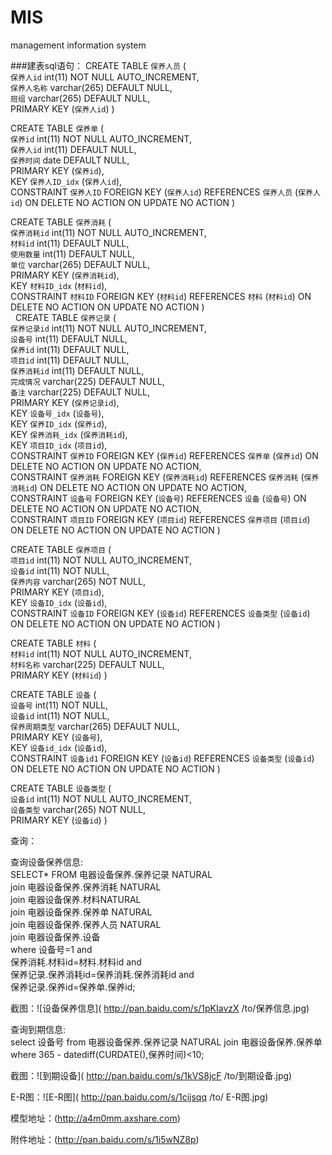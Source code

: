 # MIS
management information system</br>

###建表sql语句：
CREATE TABLE `保养人员` (<br/>
`保养人id` int(11) NOT NULL AUTO_INCREMENT,<br/>
`保养人名称` varchar(265) DEFAULT NULL,<br/>
`班组` varchar(265) DEFAULT NULL,<br/>
PRIMARY KEY (`保养人id`)
)<br/> 

CREATE TABLE `保养单` (<br/>
`保养id` int(11) NOT NULL AUTO_INCREMENT,<br/>
`保养人id` int(11) DEFAULT NULL,<br/>
`保养时间` date DEFAULT NULL,<br/>
PRIMARY KEY (`保养id`),<br/>
KEY `保养人ID_idx` (`保养人id`),<br/>
CONSTRAINT `保养人ID` FOREIGN KEY (`保养人id`) REFERENCES `保养人员` (`保养人id`) ON DELETE NO ACTION ON UPDATE NO ACTION
) <br/>

CREATE TABLE `保养消耗` (<br/>
`保养消耗id` int(11) NOT NULL AUTO_INCREMENT,<br/>
`材料id` int(11) DEFAULT NULL,<br/>
`使用数量` int(11) DEFAULT NULL,<br/>
`单位` varchar(265) DEFAULT NULL,<br/>
PRIMARY KEY (`保养消耗id`),<br/>
KEY `材料ID_idx` (`材料id`),<br/>
CONSTRAINT `材料ID` FOREIGN KEY (`材料id`) REFERENCES `材料` (`材料id`) ON DELETE NO ACTION ON UPDATE NO ACTION
) <br/>
 
CREATE TABLE `保养记录` (<br/>
`保养记录id` int(11) NOT NULL AUTO_INCREMENT,<br/>
`设备号` int(11) DEFAULT NULL,<br/>
`保养id` int(11) DEFAULT NULL,<br/>
`项目id` int(11) DEFAULT NULL,<br/>
`保养消耗id` int(11) DEFAULT NULL,<br/>
`完成情况` varchar(225) DEFAULT NULL,<br/>
`备注` varchar(225) DEFAULT NULL,<br/>
PRIMARY KEY (`保养记录id`),<br/>
KEY `设备号_idx` (`设备号`),<br/>
KEY `保养ID_idx` (`保养id`),<br/>
KEY `保养消耗_idx` (`保养消耗id`),<br/>
KEY `项目ID_idx` (`项目id`),<br/>
CONSTRAINT `保养ID` FOREIGN KEY (`保养id`) REFERENCES `保养单` (`保养id`) ON DELETE NO ACTION ON UPDATE NO ACTION,<br/>
CONSTRAINT `保养消耗` FOREIGN KEY (`保养消耗id`) REFERENCES `保养消耗` (`保养消耗id`) ON DELETE NO ACTION ON UPDATE NO ACTION,<br/>
CONSTRAINT `设备号` FOREIGN KEY (`设备号`) REFERENCES `设备` (`设备号`) ON DELETE NO ACTION ON UPDATE NO ACTION,<br/>
CONSTRAINT `项目ID` FOREIGN KEY (`项目id`) REFERENCES `保养项目` (`项目id`) ON DELETE NO ACTION ON UPDATE NO ACTION
) <br/>

CREATE TABLE `保养项目` (<br/>
`项目id` int(11) NOT NULL AUTO_INCREMENT,<br/>
`设备id` int(11) NOT NULL,<br/>
`保养内容` varchar(265) NOT NULL,<br/>
PRIMARY KEY (`项目id`),<br/>
KEY `设备ID_idx` (`设备id`),<br/>
CONSTRAINT `设备ID` FOREIGN KEY (`设备id`) REFERENCES `设备类型` (`设备id`) ON DELETE NO ACTION ON UPDATE NO ACTION
)<br/>

CREATE TABLE `材料` (<br/>
`材料id` int(11) NOT NULL AUTO_INCREMENT,<br/>
`材料名称` varchar(225) DEFAULT NULL,<br/>
PRIMARY KEY (`材料id`)
) <br/>

CREATE TABLE `设备` (<br/>
`设备号` int(11) NOT NULL,<br/>
`设备id` int(11) NOT NULL,<br/>
`保养周期类型` varchar(265) DEFAULT NULL,<br/>
PRIMARY KEY (`设备号`),<br/>
KEY `设备id_idx` (`设备id`),<br/>
CONSTRAINT `设备id1` FOREIGN KEY (`设备id`) REFERENCES `设备类型` (`设备id`) ON DELETE NO ACTION ON UPDATE NO ACTION
) <br/>

CREATE TABLE `设备类型` (<br/>
`设备id` int(11) NOT NULL AUTO_INCREMENT,<br/>
`设备类型` varchar(265) NOT NULL,<br/>
PRIMARY KEY (`设备id`)
) <br/>

查询：<br/>

查询设备保养信息:<br/>
SELECT* FROM 电器设备保养.保养记录 NATURAL<br/>
join 电器设备保养.保养消耗 NATURAL<br/> 
join 电器设备保养.材料NATURAL<br/>
join 电器设备保养.保养单 NATURAL<br/>
join 电器设备保养.保养人员 NATURAL<br/>
join 电器设备保养.设备 <br/>
where 设备号=1 and <br/>
保养消耗.材料id=材料.材料id and <br/>
保养记录.保养消耗id=保养消耗.保养消耗id and<br/>
保养记录.保养id=保养单.保养id;<br/>

截图：![设备保养信息]( http://pan.baidu.com/s/1pKIavzX /to/保养信息.jpg)

查询到期信息:<br/>
select 设备号 from 电器设备保养.保养记录 NATURAL join 电器设备保养.保养单<br/>
where 365 - datediff(CURDATE(),保养时间)<10;

截图：![到期设备]( http://pan.baidu.com/s/1kVS8jcF /to/到期设备.jpg)

E-R图：![E-R图]( http://pan.baidu.com/s/1cijsqq /to/ E-R图.jpg)

模型地址：(http://a4m0mm.axshare.com)

附件地址：(http://pan.baidu.com/s/1i5wNZ8p)




